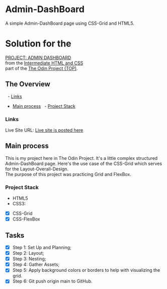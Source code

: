 # Admin-DashBoard
A simple Admin-DashBoard page using CSS-Grid and HTML5.

# Solution for the 
[PROJECT: ADMIN DASHBOARD](https://www.theodinproject.com/paths/full-stack-javascript/courses/intermediate-html-and-css/lessons/admin-dashboard)<br>
from the [Intermediate HTML and CSS](https://www.theodinproject.com/paths/full-stack-javascript/courses/intermediate-html-and-css#intermediate-html-concepts)<br>
part of the [The Odin Project (TOP)](https://www.theodinproject.com/).

## The Overview
  - [Links](#links)
- [Main process](#main-process)
  - [Project Stack](#project-stack)

### Links
Live Site URL: [Live site is posted here](futureURL)

## Main process
This is my project here in The Odin Project. It's a little complex structured Admin-DashBoard page. Here's the use case of the CSS-Grid which serves for the Layout-Overall-Design.<br> 
The purpose of this project was practicing Grid and FlexBox.

### Project Stack
- HTML5
- CSS3:
- [x] CSS-Grid
- [x] CSS-FlexBox

## Tasks
- [x] Step 1: Set Up and Planning;
- [x] Step 2: Layout;
- [x] Step 3: Nesting;
- [x] Step 4: Gather Assets;
- [x] Step 5: Apply background colors or borders to help with visualizing the grid.
- [x] Step 6: Git push origin main to GitHub.
